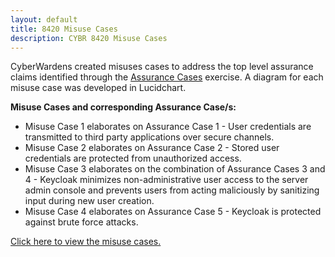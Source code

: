```yaml
---
layout: default
title: 8420 Misuse Cases
description: CYBR 8420 Misuse Cases
---
```


CyberWardens created misuses cases to address the top level assurance claims identified through the <a href="https://daniellucier.github.io/CYBER8420-SemesterProject/misc/pages/AssuranceCases.html">Assurance Cases</a> exercise. A diagram for each misuse case was developed in Lucidchart. 

**Misuse Cases and corresponding Assurance Case/s:**
<ul>
  <li>Misuse Case 1 elaborates on Assurance Case 1 - User credentials are transmitted to third party applications over secure channels.</li>
  <li>Misuse Case 2 elaborates on Assurance Case 2 - Stored user credentials are protected from unauthorized access.</li>
  <li>Misuse Case 3 elaborates on the combination of Assurance Cases 3 and 4 - Keycloak minimizes non-administrative user access to the server admin console and prevents users from acting maliciously by sanitizing input during new user creation.</li>
  <li>Misuse Case 4 elaborates on Assurance Case 5 - Keycloak is protected against brute force attacks.</li>
</ul>

<a href="https://www.lucidchart.com/publicSegments/view/d09f9a87-5d5c-4f07-bbff-e830f5ad4a4f">Click here to view the misuse cases.</a>
